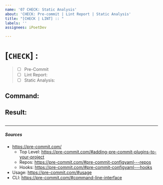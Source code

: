 ```yaml
---
name: '07 CHECK: Static Analysis'
about: 'CHECK: Pre-commit | Lint Report | Static Analysis'
title: "[CHECK | LINT] :: "
labels: ''
assignees: iPoetDev

---
```


# [`CHECK`] :

> -   [ ] Pre-Commit
> -   [ ] Lint Report:
> -   [ ] Static Analysis:

## Command: **`         `**

## Result:

```

```

---

##### Sources

-   https://pre-commit.com/
    -   Top Level: https://pre-commit.com/#adding-pre-commit-plugins-to-your-project
    -   Repos: https://pre-commit.com/#pre-commit-configyaml---repos
    -   Hooks: https://pre-commit.com/#pre-commit-configyaml---hooks
-   Usage: https://pre-commit.com/#usage
-   CLI: https://pre-commit.com/#command-line-interface
